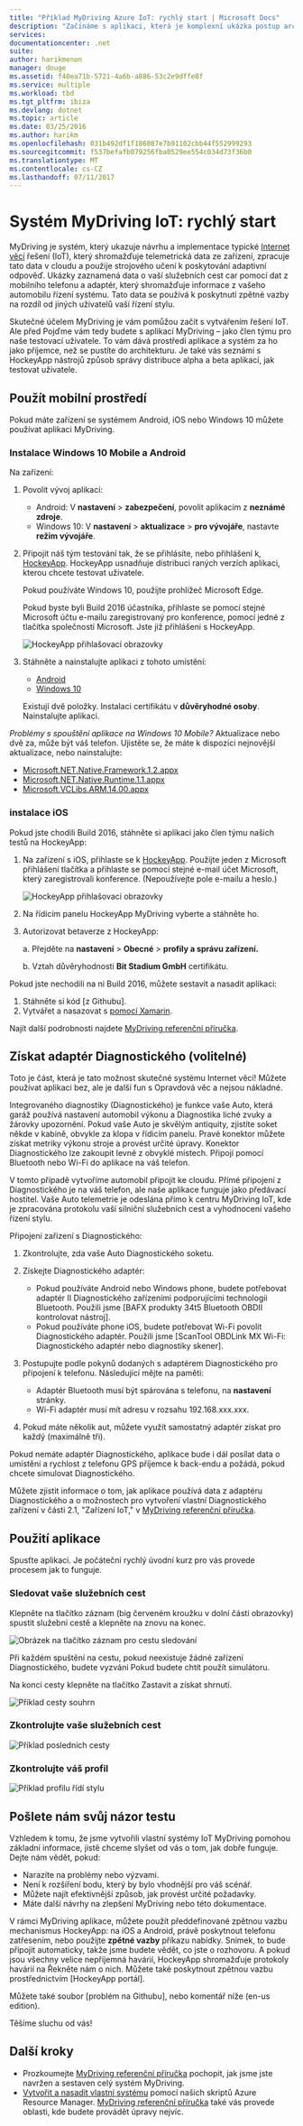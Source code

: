 ```yaml
---
title: "Příklad MyDriving Azure IoT: rychlý start | Microsoft Docs"
description: "Začínáme s aplikaci, která je komplexní ukázka postup architektury systému IoT pomocí služby Microsoft Azure, včetně služby Stream Analytics, Machine Learning a Event Hubs."
services: 
documentationcenter: .net
suite: 
author: harikmenon
manager: douge
ms.assetid: f40ea71b-5721-4a6b-a886-53c2e9dffe8f
ms.service: multiple
ms.workload: tbd
ms.tgt_pltfrm: ibiza
ms.devlang: dotnet
ms.topic: article
ms.date: 03/25/2016
ms.author: harikm
ms.openlocfilehash: 031b492df1f186087e7b91102cbb44f552999293
ms.sourcegitcommit: f537befafb079256fba0529ee554c034d73f36b0
ms.translationtype: MT
ms.contentlocale: cs-CZ
ms.lasthandoff: 07/11/2017
---
```

# <a name="mydriving-iot-system-quick-start"></a>Systém MyDriving IoT: rychlý start
MyDriving je systém, který ukazuje návrhu a implementace typické [Internet věcí](iot-suite-overview.md) řešení (IoT), který shromažďuje telemetrická data ze zařízení, zpracuje tato data v cloudu a použije strojového učení k poskytování adaptivní odpověď. Ukázky zaznamená data o vaší služebních cest car pomocí dat z mobilního telefonu a adaptér, který shromažďuje informace z vašeho automobilu řízení systému. Tato data se používá k poskytnutí zpětné vazby na rozdíl od jiných uživatelů vaší řízení stylu.

Skutečné účelem MyDriving je vám pomůžou začít s vytvářením řešení IoT. Ale před Pojďme vám tedy budete s aplikací MyDriving – jako člen týmu pro naše testovací uživatele. To vám dává prostředí aplikace a systém za ho jako příjemce, než se pustíte do architekturu. Je také vás seznámí s HockeyApp nástrojů způsob správy distribuce alpha a beta aplikací, jak testovat uživatele.

## <a name="use-the-mobile-experience"></a>Použít mobilní prostředí
Pokud máte zařízení se systémem Android, iOS nebo Windows 10 můžete používat aplikaci MyDriving.

### <a name="android-and-windows-10-mobile-installation"></a>Instalace Windows 10 Mobile a Android
Na zařízení:

1. Povolit vývoj aplikací:
   
   * Android: V **nastavení** > **zabezpečení**, povolit aplikacím z **neznámé zdroje**.
   * Windows 10: V **nastavení** > **aktualizace** > **pro vývojáře**, nastavte **režim vývojáře**.
2. Připojit náš tým testování tak, že se přihlásíte, nebo přihlášení k, [HockeyApp](https://rink.hockeyapp.net). HockeyApp usnadňuje distribuci raných verzích aplikaci, kterou chcete testovat uživatele.
   
   Pokud používáte Windows 10, použijte prohlížeč Microsoft Edge.
   
   Pokud byste byli Build 2016 účastníka, přihlaste se pomocí stejné Microsoft účtu e-mailu zaregistrovaný pro konference, pomocí jedné z tlačítka společností Microsoft. Jste již přihlášeni s HockeyApp.
   
   ![HockeyApp přihlašovací obrazovky](./media/iot-solution-get-started/image1.png)
3. Stáhněte a nainstalujte aplikaci z tohoto umístění:
   
   * [Android](http://rink.io/spMyDrivingAndroid)
   * [Windows 10](http://rink.io/spMyDrivingUWP)
   
   Existují dvě položky. Instalaci certifikátu v **důvěryhodné osoby**. Nainstalujte aplikaci.

*Problémy s spouštění aplikace na Windows 10 Mobile?* Aktualizace nebo dvě za, může být váš telefon. Ujistěte se, že máte k dispozici nejnovější aktualizace, nebo nainstalujte:

* [Microsoft.NET.Native.Framework.1.2.appx](https://download.hockeyapp.net/packages/win10/Microsoft.NET.Native.Framework.1.2.appx) 
* [Microsoft.NET.Native.Runtime.1.1.appx](https://download.hockeyapp.net/packages/win10/Microsoft.NET.Native.Runtime.1.1.appx) 
* [Microsoft.VCLibs.ARM.14.00.appx](https://download.hockeyapp.net/packages/win10/Microsoft.VCLibs.ARM.14.00.appx)

### <a name="ios-installation"></a>instalace iOS
Pokud jste chodili Build 2016, stáhněte si aplikaci jako člen týmu našich testů na HockeyApp:

1. Na zařízení s iOS, přihlaste se k [HockeyApp](https://rink.hockeyapp.net).
   Použijte jeden z Microsoft přihlášení tlačítka a přihlaste se pomocí stejné e-mail účet Microsoft, který zaregistrovali konference. (Nepoužívejte pole e-mailu a heslo.)
   
   ![HockeyApp přihlašovací obrazovky](./media/iot-solution-get-started/image1.png)
2. Na řídicím panelu HockeyApp MyDriving vyberte a stáhněte ho.
3. Autorizovat betaverze z HockeyApp:
   
   a. Přejděte na **nastavení** > **Obecné** > **profily a správu zařízení.**
   
   b. Vztah důvěryhodnosti **Bit Stadium GmbH** certifikátu.

Pokud jste nechodili na ni Build 2016, můžete sestavit a nasadit aplikaci:

1. Stáhněte si kód [z Githubu].
2. Vytvářet a nasazovat s [pomocí Xamarin].

Najít další podrobnosti najdete [MyDriving referenční příručka](http://aka.ms/mydrivingdocs).

## <a name="get-an-obd-adapter-optional"></a>Získat adaptér Diagnostického (volitelné)
Toto je část, která je tato možnost skutečné systému Internet věcí! Můžete používat aplikaci bez, ale je další fun s Opravdová věc a nejsou nákladné.

Integrovaného diagnostiky (Diagnostického) je funkce vaše Auto, která garáž používá nastavení automobil výkonu a Diagnostika liché zvuky a žárovky upozornění. Pokud vaše Auto je skvělým antiquity, zjistíte soket někde v kabině, obvykle za klopa v řídicím panelu. Pravé konektor můžete získat metriky výkonu stroje a provést určité úpravy. Konektor Diagnostického lze zakoupit levné z obvyklé místech. Připojí pomocí Bluetooth nebo Wi-Fi do aplikace na váš telefon.

V tomto případě vytvoříme automobil připojit ke cloudu. Přímé připojení z Diagnostického je na váš telefon, ale naše aplikace funguje jako předávací hostitel. Vaše Auto telemetrie je odeslána přímo k centru MyDriving IoT, kde je zpracována protokolu vaší silniční služebních cest a vyhodnocení vašeho řízení stylu.

Připojení zařízení s Diagnostického:

1. Zkontrolujte, zda vaše Auto Diagnostického soketu.
2. Získejte Diagnostického adaptér:
   
   * Pokud používáte Android nebo Windows phone, budete potřebovat adaptér II Diagnostického zařízeními podporujícími technologii Bluetooth. Použili jsme [BAFX produkty 34t5 Bluetooth OBDII kontrolovat nástroj].
   * Pokud používáte phone iOS, budete potřebovat Wi-Fi povolit Diagnostického adaptér. Použili jsme [ScanTool OBDLink MX Wi-Fi: Diagnostického adaptér nebo diagnostiky skener].
3. Postupujte podle pokynů dodaných s adaptérem Diagnostického pro připojení k telefonu. Následující mějte na paměti:
   
   * Adaptér Bluetooth musí být spárována s telefonu, na **nastavení** stránky.
   * Wi-Fi adaptér musí mít adresu v rozsahu 192.168.xxx.xxx.
4. Pokud máte několik aut, můžete využít samostatný adaptér získat pro každý (maximálně tři).

Pokud nemáte adaptér Diagnostického, aplikace bude i dál posílat data o umístění a rychlost z telefonu GPS příjemce k back-endu a požádá, pokud chcete simulovat Diagnostického.

Můžete zjistit informace o tom, jak aplikace používá data z adaptéru Diagnostického a o možnostech pro vytvoření vlastní Diagnostického zařízení v části 2.1, "Zařízení IoT," v [MyDriving referenční příručka](http://aka.ms/mydrivingdocs).

## <a name="use-the-app"></a>Použití aplikace
Spusťte aplikaci. Je počáteční rychlý úvodní kurz pro vás provede procesem jak to funguje.

### <a name="track-your-trips"></a>Sledovat vaše služebních cest
Klepněte na tlačítko záznam (big červeném kroužku v dolní části obrazovky) spustit služební cestě a klepněte na znovu na konec.

![Obrázek na tlačítko záznam pro cestu sledování](./media/iot-solution-get-started/image2.png)

Při každém spuštění na cestu, pokud neexistuje žádné zařízení Diagnostického, budete vyzváni Pokud budete chtít použít simulátoru.

Na konci cesty klepněte na tlačítko Zastavit a získat shrnutí.

![Příklad cesty souhrn](./media/iot-solution-get-started/image3.png)

### <a name="review-your-trips"></a>Zkontrolujte vaše služebních cest
![Příklad posledních cesty](./media/iot-solution-get-started/image4.png)

### <a name="review-your-profile"></a>Zkontrolujte váš profil
![Příklad profilu řídí stylu](./media/iot-solution-get-started/image5.png)

## <a name="send-us-your-test-feedback"></a>Pošlete nám svůj názor testu
Vzhledem k tomu, že jsme vytvořili vlastní systémy IoT MyDriving pomohou základní informace, jistě chceme slyšet od vás o tom, jak dobře funguje. Dejte nám vědět, pokud:

* Narazíte na problémy nebo výzvami.
* Není k rozšíření bodu, který by bylo vhodnější pro váš scénář.
* Můžete najít efektivnější způsob, jak provést určité požadavky.
* Máte další návrhy na zlepšení MyDriving nebo této dokumentace.

V rámci MyDriving aplikace, můžete použít předdefinované zpětnou vazbu mechanismus HockeyApp: na iOS a Android, právě poskytnout telefonu zatřesením, nebo použijte **zpětné vazby** příkazu nabídky. Snímek, to bude připojit automaticky, takže jsme budete vědět, co jste o rozhovoru. A pokud jsou všechny velice nepříjemná havárií, HockeyApp shromažďuje protokoly havárií na Řekněte nám o nich. Můžete také poskytnout zpětnou vazbu prostřednictvím [HockeyApp portál].

Můžete také soubor [problém na Githubu], nebo komentář níže (en-us edition).

Těšíme sluchu od vás!

## <a name="next-steps"></a>Další kroky
* Prozkoumejte [MyDriving referenční příručka](http://aka.ms/mydrivingdocs) pochopit, jak jsme jste navržen a sestaven celý systém MyDriving.
* [Vytvořit a nasadit vlastní systému](iot-solution-build-system.md) pomocí našich skriptů Azure Resource Manager. [MyDriving referenční příručka](http://aka.ms/mydrivingdocs) také vás provede oblasti, kde budete provádět úpravy nejvíc.

[z webu GitHub]: https://github.com/Azure-Samples/MyDriving
[pomocí Xamarin]: https://developer.xamarin.com/guides/ios/getting_started/installation/
[Nástroj pro BAFX produkty 34t5 Bluetooth OBDII kontrolu]: http://www.amazon.com/gp/product/B005NLQAHS
[Skener adaptér nebo diagnostiky Diagnostického ScanTool OBDLink MX Wi-Fi:]: http://www.amazon.com/gp/product/B00OCYXTYY/ref=s9_simh_gw_g263_i1_r?pf_rd_m=ATVPDKIKX0DER&pf_rd_s=desktop-2&pf_rd_r=1MWRMKXK4KK9VYMJ44MP
[HockeyApp portálu]: https://rink.hockeyapp.org
[vydávat na Githubu]: https://github.com/Azure-Samples/MyDriving/issues
